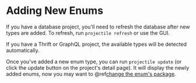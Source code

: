 # Adding New Enums

If you have a database project, you'll need to refresh the database after new types are added. 
To refresh, run `projectile refresh` or use the GUI.  

If you have a Thrift or GraphQL project, the available types will be detected automatically.

Once you've added a new enum type, you can run `projectile update` (or click the update button on the project's detail page).
It will display the newly added enums, now you may want to @ref[change the enum's package](package.md).
